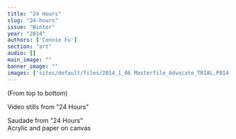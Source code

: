 ```yaml
---
title: "24 Hours"
slug: "24-hours"
issue: "Winter"
year: "2014"
authors: ['Connie Fu']
section: "art"
audio: []
main_image: ""
banner_image: ""
images: ['sites/default/files/2014_1_06 Masterfile_Advocate_TRIAL.P014 full size copy.png']
---
```

(From top to bottom)  
  
Video stills from "24 Hours"

Saudade from "24 Hours"  
Acrylic and paper on canvas

